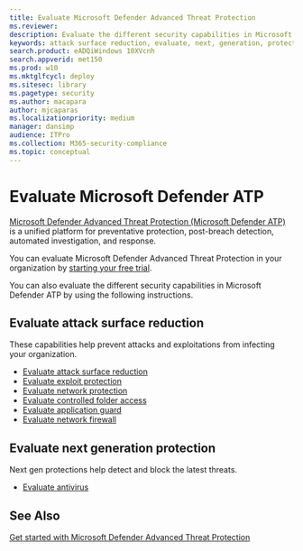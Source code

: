 ```yaml
---
title: Evaluate Microsoft Defender Advanced Threat Protection
ms.reviewer: 
description: Evaluate the different security capabilities in Microsoft Defender ATP.
keywords: attack surface reduction, evaluate, next, generation, protection 
search.product: eADQiWindows 10XVcnh
search.appverid: met150
ms.prod: w10
ms.mktglfcycl: deploy
ms.sitesec: library
ms.pagetype: security
ms.author: macapara
author: mjcaparas
ms.localizationpriority: medium
manager: dansimp
audience: ITPro
ms.collection: M365-security-compliance 
ms.topic: conceptual
---
```


# Evaluate Microsoft Defender ATP 

[Microsoft Defender Advanced Threat Protection (Microsoft Defender ATP)](https://go.microsoft.com/fwlink/p/?linkid=2069559) is a unified platform for preventative protection, post-breach detection, automated investigation, and response.

You can evaluate Microsoft Defender Advanced Threat Protection in your organization by [starting your free trial](https://www.microsoft.com/en-us/WindowsForBusiness/windows-atp).

You can also evaluate the different security capabilities in Microsoft Defender ATP by using the following instructions.

## Evaluate attack surface reduction

These capabilities help prevent attacks and exploitations from infecting your organization.

- [Evaluate attack surface reduction](./evaluate-attack-surface-reduction.md)
- [Evaluate exploit protection](./evaluate-exploit-protection.md)
- [Evaluate network protection](./evaluate-exploit-protection.md)
- [Evaluate controlled folder access](./evaluate-controlled-folder-access.md)
- [Evaluate application guard](../windows-defender-application-guard/test-scenarios-wd-app-guard.md)
- [Evaluate network firewall](../windows-firewall/evaluating-windows-firewall-with-advanced-security-design-examples.md)

## Evaluate next generation protection

Next gen protections help detect and block the latest threats.

- [Evaluate antivirus](../windows-defender-antivirus/evaluate-windows-defender-antivirus.md)

## See Also

[Get started with Microsoft Defender Advanced Threat Protection](get-started.md)
